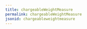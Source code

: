 ```yaml
---
title: chargeableWeightMeasure
permalink: chargeableWeightMeasure
jsonid: chargeableweightmeasure
---
```

